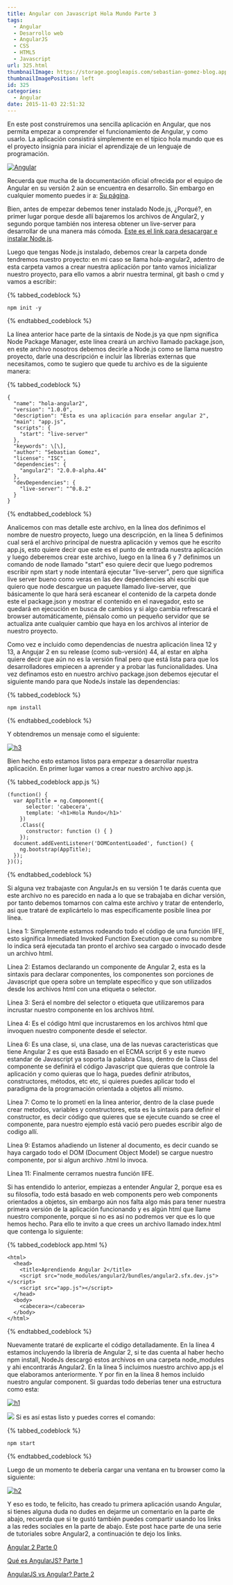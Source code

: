 ```yaml
---
title: Angular con Javascript Hola Mundo Parte 3
tags:
  - Angular
  - Desarrollo web
  - AngularJS
  - CSS
  - HTML5
  - Javascript
url: 325.html
thumbnailImage: https://storage.googleapis.com/sebastian-gomez-blog.appspot.com/uploads/2015/11/a1.png
thumbnailImagePosition: left
id: 325
categories:
  - Angular
date: 2015-11-03 22:51:32
---
```


En este post construiremos una sencilla aplicación en Angular, que nos permita empezar a comprender el funcionamiento de Angular, y como usarlo. La aplicación consistirá simplemente en el típico hola mundo que es el proyecto insignia para iniciar el aprendizaje de un lenguaje de programación. <!-- more -->

[![Angular](https://storage.googleapis.com/sebastian-gomez-blog.appspot.com/uploads/2015/11/Angular.png)](https://storage.googleapis.com/sebastian-gomez-blog.appspot.com/uploads/2015/11/Angular.png)

Recuerda que mucha de la documentación oficial ofrecida por el equipo de Angular en su versión 2 aún se encuentra en desarrollo. Sin embargo en cualquier momento puedes ir a: [Su página](https://angular.io/).

Bien, antes de empezar debemos tener instalado Node.js, ¿Porqué?, en primer lugar porque desde allí bajaremos los archivos de Angular2, y segundo porque también nos interesa obtener un live-server para desarrollar de una manera más cómoda. [Este es el link para desacargar e instalar Node.js](https://nodejs.org/en/).

Luego que tengas Node.js instalado, debemos crear la carpeta donde tendremos nuestro proyecto: en mi caso se llama hola-angular2, adentro de esta carpeta vamos a crear nuestra aplicación por tanto vamos inicializar nuestro proyecto, para ello vamos a abrir nuestra terminal, git bash o cmd y vamos a escribir:

{% tabbed_codeblock  %}
  <!-- tab js -->
    npm init -y
  <!-- endtab -->
{% endtabbed_codeblock %}

La línea anterior hace parte de la sintaxis de Node.js ya que npm significa Node Package Manager, este línea creará un archivo llamado package.json, en este archivo nosotros debemos decirle a Node.js como se llama nuestro proyecto, darle una descripción e incluir las librerías externas que necesitamos, como te sugiero que quede tu archivo es de la siguiente manera:

{% tabbed_codeblock  %}
  <!-- tab js -->
    {
      "name": "hola-angular2",
      "version": "1.0.0",
      "description": "Esta es una aplicación para enseñar angular 2",
      "main": "app.js",
      "scripts": {
        "start": "live-server"
      },
      "keywords": \[\],
      "author": "Sebastian Gomez",
      "license": "ISC",
      "dependencies": {
        "angular2": "2.0.0-alpha.44"
      },
      "devDependencies": {
        "live-server": "^0.8.2"
      }
    }
  <!-- endtab -->
{% endtabbed_codeblock %}

Analicemos con mas detalle este archivo, en la línea dos definimos el nombre de nuestro proyecto, luego una descripción, en la línea 5 definimos cual será el archivo principal de nuestra aplicación y vemos que he escrito app.js, esto quiere decir que este es el punto de entrada nuestra aplicación y luego deberemos crear este archivo, luego en la línea 6 y 7 definimos un comando de node llamado "start" eso quiere decir que luego podremos escribir npm start y node intentará ejecutar "live-server", pero que significa live server bueno como veras en las dev dependencies ahi escribi que quiero que node descargue un paquete llamado live-server, que básicamente lo que hará será escanear el contenido de la carpeta donde este el package.json y mostrar el contenido en el navegador, esto se quedará en ejecución en busca de cambios y si algo cambia refrescará el browser automáticamente, piénsalo como un pequeño servidor que se actualiza ante cualquier cambio que haya en los archivos al interior de nuestro proyecto.

Como vez e incluido como dependencias de nuestra aplicación linea 12 y 13, a Angujar 2 en su release (como sub-versión) 44, al estar en alpha quiere decir que aún no es la versión final pero que está lista para que los desarrolladores empiecen a aprender y a probar las funcionalidades. Una vez definamos esto en nuestro archivo package.json debemos ejecutar el siguiente mando para que NodeJs instale las dependencias:

{% tabbed_codeblock  %}
  <!-- tab js -->
    npm install
  <!-- endtab -->
{% endtabbed_codeblock %}

Y obtendremos un mensaje como el siguiente:

[![h3](https://storage.googleapis.com/sebastian-gomez-blog.appspot.com/uploads/2015/11/h3.png)](https://storage.googleapis.com/sebastian-gomez-blog.appspot.com/uploads/2015/11/h3.png)

Bien hecho esto estamos listos para empezar a desarrollar nuestra aplicación. En primer lugar vamos a crear nuestro archivo app.js.

{% tabbed_codeblock app.js %}
  <!-- tab js -->
    (function() {
      var AppTitle = ng.Component({
          selector: 'cabecera',
          template: '<h1>Hola Mundo</h1>'
        })
        .Class({
          constructor: function () { }
        });
      document.addEventListener('DOMContentLoaded', function() {
        ng.bootstrap(AppTitle);
      });
    })();
  <!-- endtab -->
{% endtabbed_codeblock %}

Si alguna vez trabajaste con AngularJs en su versión 1 te darás cuenta que este archivo no es parecido en nada a lo que se trabajaba en dichar versión, por tanto debemos tomarnos con calma este archivo y tratar de entenderlo, asi que trataré de explicártelo lo mas específicamente posible línea por línea.

Línea 1: Simplemente estamos rodeando todo el código de una función IIFE, esto significa Inmediated Invoked Function Execution que como su nombre lo indica será ejecutada tan pronto el archivo sea cargado o invocado desde un archivo html.

Línea 2: Estamos declarando un componente de Angular 2, esta es la sintaxis para declarar componentes, los componentes son porciones de Javascript que opera sobre un template específico y que son utilizados desde los archivos html con una etiqueta o selector.

Línea 3: Será el nombre del selector o etiqueta que utilizaremos para incrustar nuestro componente en los archivos html.

Línea 4: Es el código html que incrustaremos en los archivos html que invoquen nuestro componente desde el selector.

Línea 6: Es una clase, si, una clase, una de las nuevas caracteristicas que tiene Angular 2 es que está Basado en el ECMA script 6 y este nuevo estandar de Javascript ya soporta la palabra Class, dentro de la Class del componente se definirá el código Javascript que quieras que controle la aplicación y como quieras que lo haga, puedes definir atributos, constructores, métodos, etc etc, si quieres puedes aplicar todo el paradigma de la programación orientada a objetos allí mismo.

Línea 7: Como te lo prometí en la linea anterior, dentro de la clase puede crear metodos, variables y constructores, esta es la sintaxis para definir el constructor, es decir código que quieres que se ejecute cuando se cree el componente, para nuestro ejemplo está vació pero puedes escribir algo de codigo allí.

Línea 9: Estamos añadiendo un listener al documento, es decir cuando se haya cargado todo el DOM (Document Object Model) se cargue nuestro componente, por si algun archivo .html lo invoca.

Línea 11: Finalmente cerramos nuestra función IIFE.

Si has entendido lo anterior, empiezas a entender Angular 2, porque esa es su filosofía, todo está basado en web components pero web components orientados a objetos, sin embargo aún nos falta algo más para tener nuestra primera versión de la aplicación funcionando y es algún html que llame nuestro componente, porque si no es así no podremos ver que es lo que hemos hecho. Para ello te invito a que crees un archivo llamado index.html que contenga lo siguiente:

{% tabbed_codeblock app.html %}
  <!-- tab html -->
    <html>
      <head>
        <title>Aprendiendo Angular 2</title>
        <script src="node_modules/angular2/bundles/angular2.sfx.dev.js"></script>
        <script src="app.js"></script>
      </head>
      <body>
        <cabecera></cabecera>
      </body>
    </html>
  <!-- endtab -->
{% endtabbed_codeblock %}

Nuevamente trataré de explicarte el código detalladamente. En la línea 4 estamos incluyendo la librería de Angular 2, si te das cuenta al haber hecho npm install, NodeJs descargó estos archivos en una carpeta node_modules y ahi encontrarás Angular2. En la línea 5 incluimos nuestro archivo app.js el que elaboramos anteriormente. Y por fin en la línea 8 hemos incluido nuestro angular component. Si guardas todo deberías tener una estructura como esta:

[![h1](https://storage.googleapis.com/sebastian-gomez-blog.appspot.com/uploads/2015/11/h1.png)](https://storage.googleapis.com/sebastian-gomez-blog.appspot.com/uploads/2015/11/h1.png)

![](file:///C:/Users/Sebas/AppData/Local/Temp/enhtmlclip/Image.png) Si es así estas listo y puedes corres el comando:

{% tabbed_codeblock %}
  <!-- tab js -->
    npm start
  <!-- endtab -->
{% endtabbed_codeblock %}

Luego de un momento te debería cargar una ventana en tu browser como la siguiente:

[![h2](https://storage.googleapis.com/sebastian-gomez-blog.appspot.com/uploads/2015/11/h2.png)](https://storage.googleapis.com/sebastian-gomez-blog.appspot.com/uploads/2015/11/h2.png)

Y eso es todo, te felicito, has creado tu primera aplicación usando Angular, si tienes alguna duda no dudes en dejarme un comentario en la parte de abajo, recuerda que si te gustó también puedes compartir usando los links a las redes sociales en la parte de abajo. Este post hace parte de una serie de tutoriales sobre Angular2, a continuación te dejo los links.

[Angular 2 Parte 0](http://www.sebastian-gomez.com/desarrollo-web/introduccion-a-angularjs-parte-0/)

[Qué es AngularJS? Parte 1](http://www.sebastian-gomez.com/desarrollo-web/angular-1-vs-angular-2-parte-2/)

[AngularJS vs Angular? Parte 2](http://www.sebastian-gomez.com/desarrollo-web/angular-1-vs-angular-2-parte-2/)